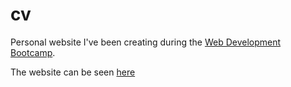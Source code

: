 # cv

Personal website I've been creating during the [Web Development Bootcamp](https://www.udemy.com/course/the-complete-web-development-bootcamp/).

The website can be seen [here](https://leticiafelix.github.io/cv/)
